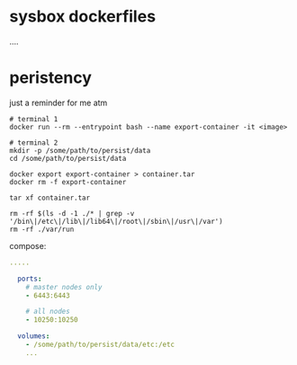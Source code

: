 # sysbox dockerfiles

....

# peristency

just a reminder for me atm

```
# terminal 1
docker run --rm --entrypoint bash --name export-container -it <image>

# terminal 2
mkdir -p /some/path/to/persist/data
cd /some/path/to/persist/data

docker export export-container > container.tar
docker rm -f export-container

tar xf container.tar

rm -rf $(ls -d -1 ./* | grep -v '/bin\|/etc\|/lib\|/lib64\|/root\|/sbin\|/usr\|/var')
rm -rf ./var/run
```

compose:

```yaml
.....

  ports:
    # master nodes only
    - 6443:6443

    # all nodes
    - 10250:10250

  volumes:
    - /some/path/to/persist/data/etc:/etc
    ...
```
